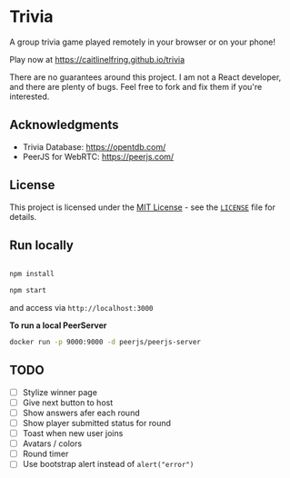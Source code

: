 # Trivia

A group trivia game played remotely in your browser or on your phone!

Play now at <https://caitlinelfring.github.io/trivia>

There are no guarantees around this project. I am not a React developer, and there are plenty of bugs. Feel free to fork and fix them if you're interested.

## Acknowledgments

* Trivia Database: <https://opentdb.com/>
* PeerJS for WebRTC: <https://peerjs.com/>

## License

This project is licensed under the [MIT License](https://opensource.org/licenses/MIT) - see the [`LICENSE`](./LICENSE) file for details.

## Run locally

```bash

npm install

npm start
```
and access via `http://localhost:3000`

**To run a local PeerServer**

```bash
docker run -p 9000:9000 -d peerjs/peerjs-server
```

## TODO

* [ ] Stylize winner page
* [ ] Give next button to host
* [ ] Show answers afer each round
* [ ] Show player submitted status for round
* [ ] Toast when new user joins
* [ ] Avatars / colors
* [ ] Round timer
* [ ] Use bootstrap alert instead of `alert("error")`
